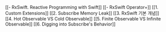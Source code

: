 [[- RxSwift. Reactive Programming with Swift]]
[[- RxSwift Operator+]]
[[1. Custom Extensions]]
[[2. Subscribe Memory Leak]]
[[3. RxSwift 기본 개념]]
[[4. Hot Observable VS Cold Observable]]
[[5. Finite Observable VS Infinite Observable]]
[[6.  Digging into Subscribe's Behavior]]
